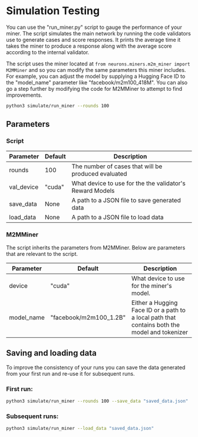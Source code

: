 # Simulation Testing
You can use the "run_miner.py" script to gauge the performance of your miner. 
The script simulates the main network by running the code validators use to generate cases and score responses. 
It prints the average time it takes the miner to produce a response along with the average score according to the internal validator. 

The script uses the miner located at  ```from neurons.miners.m2m_miner import M2MMiner``` and so you can modify the same parameters this miner includes. 
For example, you can adjust the model by supplying a Hugging Face ID to the "model_name" parameter like "facebook/m2m100_418M". 
You can also go a step further by modifying the code for M2MMiner to attempt to find improvements. 

```bash
python3 simulate/run_miner --rounds 100
```

## Parameters 

### Script 

| Parameter  | Default | Description                                              |
|------------|---------|----------------------------------------------------------|
| rounds     | 100     | The number of cases that will be produced evaluated      |
| val_device | "cuda"  | What device to use for the the validator's Reward Models | 
| save_data  | None    | A path to a JSON file to save generated  data            | 
| load_data  | None    | A path to a JSON file to load  data                      | 


### M2MMiner
The script inherits the parameters from M2MMiner. Below are parameters that are relevant to the script. 

| Parameter                                 | Default                | Description                                                                                   |
|-------------------------------------------|------------------------|-----------------------------------------------------------------------------------------------|
| device                                    | "cuda"                 | What device to use for the miner's model.                                                     | 
| model_name                                | "facebook/m2m100_1.2B" | Either a Hugging Face ID or a path to a local path that contains both the model and tokenizer |

## Saving and loading data 
To improve the consistency of your runs you can save the data generated from your first run and re-use it for subsequent runs.  

### First run: 
```bash
python3 simulate/run_miner --rounds 100 --save_data "saved_data.json"
```

### Subsequent runs:
```bash
python3 simulate/run_miner --load_data "saved_data.json"
```


